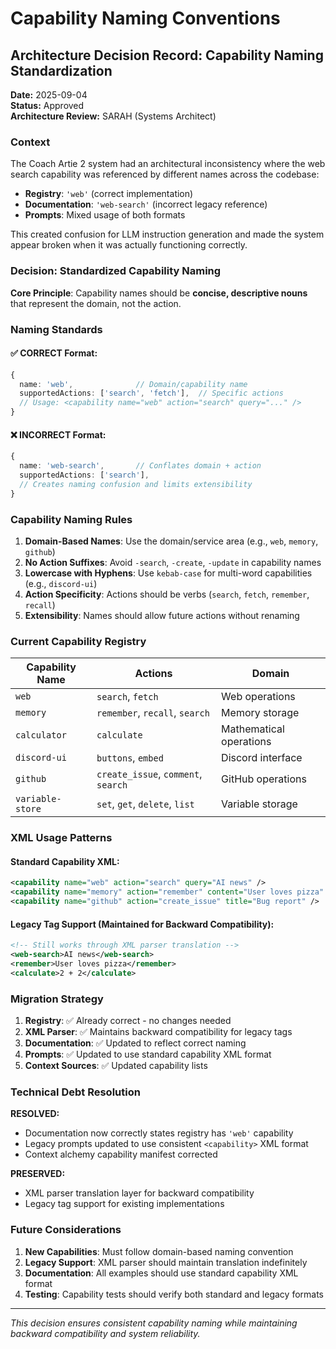 # Capability Naming Conventions

## Architecture Decision Record: Capability Naming Standardization

**Date:** 2025-09-04  
**Status:** Approved  
**Architecture Review:** SARAH (Systems Architect)

### Context

The Coach Artie 2 system had an architectural inconsistency where the web search capability was referenced by different names across the codebase:
- **Registry**: `'web'` (correct implementation)
- **Documentation**: `'web-search'` (incorrect legacy reference)  
- **Prompts**: Mixed usage of both formats

This created confusion for LLM instruction generation and made the system appear broken when it was actually functioning correctly.

### Decision: Standardized Capability Naming

**Core Principle**: Capability names should be **concise, descriptive nouns** that represent the domain, not the action.

### Naming Standards

#### ✅ CORRECT Format:
```typescript
{
  name: 'web',              // Domain/capability name
  supportedActions: ['search', 'fetch'],  // Specific actions
  // Usage: <capability name="web" action="search" query="..." />
}
```

#### ❌ INCORRECT Format:
```typescript
{
  name: 'web-search',       // Conflates domain + action
  supportedActions: ['search'],  
  // Creates naming confusion and limits extensibility
}
```

### Capability Naming Rules

1. **Domain-Based Names**: Use the domain/service area (e.g., `web`, `memory`, `github`)
2. **No Action Suffixes**: Avoid `-search`, `-create`, `-update` in capability names
3. **Lowercase with Hyphens**: Use `kebab-case` for multi-word capabilities (e.g., `discord-ui`)
4. **Action Specificity**: Actions should be verbs (`search`, `fetch`, `remember`, `recall`)
5. **Extensibility**: Names should allow future actions without renaming

### Current Capability Registry

| Capability Name | Actions | Domain |
|----------------|---------|--------|
| `web` | `search`, `fetch` | Web operations |
| `memory` | `remember`, `recall`, `search` | Memory storage |
| `calculator` | `calculate` | Mathematical operations |
| `discord-ui` | `buttons`, `embed` | Discord interface |
| `github` | `create_issue`, `comment`, `search` | GitHub operations |
| `variable-store` | `set`, `get`, `delete`, `list` | Variable storage |

### XML Usage Patterns

#### Standard Capability XML:
```xml
<capability name="web" action="search" query="AI news" />
<capability name="memory" action="remember" content="User loves pizza" />
<capability name="github" action="create_issue" title="Bug report" />
```

#### Legacy Tag Support (Maintained for Backward Compatibility):
```xml
<!-- Still works through XML parser translation -->
<web-search>AI news</web-search>
<remember>User loves pizza</remember>
<calculate>2 + 2</calculate>
```

### Migration Strategy

1. **Registry**: ✅ Already correct - no changes needed
2. **XML Parser**: ✅ Maintains backward compatibility for legacy tags
3. **Documentation**: ✅ Updated to reflect correct naming
4. **Prompts**: ✅ Updated to use standard capability XML format
5. **Context Sources**: ✅ Updated capability lists

### Technical Debt Resolution

**RESOLVED:**
- Documentation now correctly states registry has `'web'` capability
- Legacy prompts updated to use consistent `<capability>` XML format
- Context alchemy capability manifest corrected

**PRESERVED:**
- XML parser translation layer for backward compatibility
- Legacy tag support for existing implementations

### Future Considerations

1. **New Capabilities**: Must follow domain-based naming convention
2. **Legacy Support**: XML parser should maintain translation indefinitely
3. **Documentation**: All examples should use standard capability XML format
4. **Testing**: Capability tests should verify both standard and legacy formats

---

*This decision ensures consistent capability naming while maintaining backward compatibility and system reliability.*